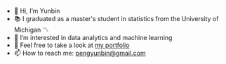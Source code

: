 - 👋 Hi, I’m Yunbin
- 📚 I graduated as a master's student in statistics from the University of Michigan 〽️
- 👀 I’m interested in data analytics and machine learning
- 🌱 Feel free to take a look at [my portfolio](https://pengyunbin.github.io/)
- 📫 How to reach me: pengyunbin@gmail.com

<!---
pengyunbin/pengyunbin is a ✨ special ✨ repository because its `README.md` (this file) appears on your GitHub profile.
You can click the Preview link to take a look at your changes.
--->
